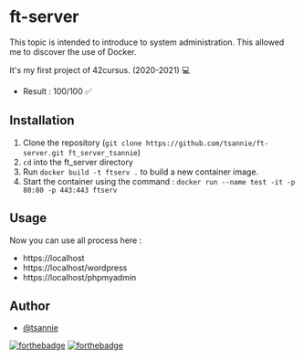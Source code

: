 # ft-server
This topic is intended to introduce to system administration. This allowed me to discover the use of Docker.

It's my first project of 42cursus. (2020-2021) 💻

* Result : 100/100 ✅

## Installation

1. Clone the repository (`git clone https://github.com/tsannie/ft-server.git ft_server_tsannie`)
2. `cd` into the ft_server directory
3. Run `docker build -t ftserv .` to build a new container image.
4. Start the container using the command : `docker run --name test -it -p 80:80 -p 443:443 ftserv`

## Usage

Now you can use all process here :
- https://localhost
- https://localhost/wordpress 
- https://localhost/phpmyadmin

## Author

* [@tsannie](https://github.com/tsannie)

[![forthebadge](https://forthebadge.com/images/badges/works-on-my-machine.svg)](https://forthebadge.com) [![forthebadge](https://forthebadge.com/images/badges/powered-by-water.svg)](https://forthebadge.com)
